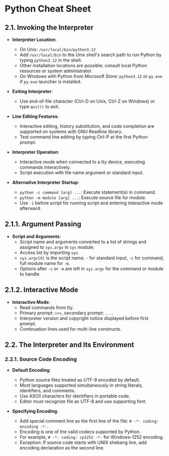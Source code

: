 # Python Cheat Sheet

## 2.1. Invoking the Interpreter

- **Interpreter Location**:
  - On Unix: `/usr/local/bin/python3.12`
  - Add `/usr/local/bin` to the Unix shell's search path to run Python by typing `python3.12` in the shell.
  - Other installation locations are possible; consult local Python resources or system administrator.
  - On Windows with Python from Microsoft Store: `python3.12` or `py.exe` if `py.exe` launcher is installed.

- **Exiting Interpreter**:
  - Use end-of-file character (Ctrl-D on Unix, Ctrl-Z on Windows) or type `quit()` to exit.

- **Line Editing Features**:
  - Interactive editing, history substitution, and code completion are supported on systems with GNU Readline library.
  - Test command line editing by typing Ctrl-P at the first Python prompt.

- **Interpreter Operation**:
  - Interactive mode when connected to a tty device, executing commands interactively.
  - Script execution with file name argument or standard input.

- **Alternative Interpreter Startup**:
  - `python -c command [arg] ...`: Execute statement(s) in command.
  - `python -m module [arg] ...`: Execute source file for module.
  - Use `-i` before script for running script and entering interactive mode afterward.

## 2.1.1. Argument Passing

- **Script and Arguments**:
  - Script name and arguments converted to a list of strings and assigned to `sys.argv` in `sys` module.
  - Access list by importing `sys`.
  - `sys.argv[0]` is the script name; `-` for standard input, `-c` for command, full module name for `-m`.
  - Options after `-c` or `-m` are left in `sys.argv` for the command or module to handle.

## 2.1.2. Interactive Mode

- **Interactive Mode**:
  - Read commands from tty.
  - Primary prompt: `>>>`, secondary prompt: `...`.
  - Interpreter version and copyright notice displayed before first prompt.
  - Continuation lines used for multi-line constructs.

## 2.2. The Interpreter and Its Environment

### 2.2.1. Source Code Encoding

- **Default Encoding**:
  - Python source files treated as UTF-8 encoded by default.
  - Most languages supported simultaneously in string literals, identifiers, and comments.
  - Use ASCII characters for identifiers in portable code.
  - Editor must recognize file as UTF-8 and use supporting font.

- **Specifying Encoding**:
  - Add special comment line as the first line of the file: `# -*- coding: encoding -*-`.
  - Encoding is one of the valid codecs supported by Python.
  - For example, `# -*- coding: cp1252 -*-` for Windows-1252 encoding.
  - Exception: If source code starts with UNIX shebang line, add encoding declaration as the second line.
